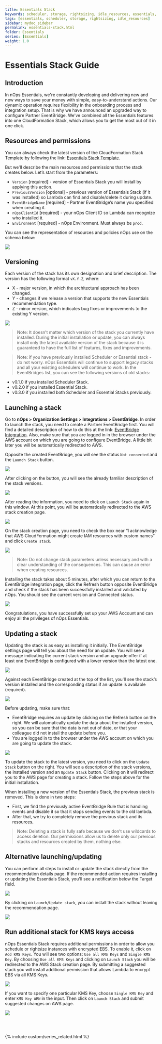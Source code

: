 ```yaml
---
title: Essentials Stack
keywords: scheduler, storage, rightsizing, idle_resources, essentials, eventbridge, stack
tags: [essentials, scheduler, storage, rightsizing, idle_resources]
sidebar: mydoc_sidebar
permalink: essentials-stack.html
folder: Essentials
series: [Essentials]
weight: 1.0
---
```


# Essentials Stack Guide #

## Introduction ##

In nOps Essentials, we're constantly developing and delivering new and new ways to save your money with simple, easy-to-understand actions. Our dynamic operation requires flexibility in the onboarding process and integration setup. That is why we have announced an upgraded way to configure Partner EventBridge.
We've combined all the Essentials features into one CloudFormation Stack, which allows you to get the most out of it in one click.

## Resources and permissions ##

You can always check the latest version of the CloudFormation Stack Template by following the link: [Essentials Stack Template](https://nops-rules-lambda-sources.s3.us-west-2.amazonaws.com/essentials/essentials-latest.yaml).

But we'll describe the main resources and permissions that the stack creates below. Let’s start from the parameters:
 - `Version` [required] - version of Essentials Stack you will install by applying this action.
 - `PreviousVersion` [optional] - previous version of Essentials Stack (if it was installed) so Lambda can find and disable/delete it during update.
 - `EventBridgeName` [required] - Partner EventBridge’s name you specified when creating it.
 - `nOpsClientId` [required] - your nOps Client ID so Lambda can recognize who installed it.
 - `Environment` [required] - nOps Environment. Must always be `prod`.

You can see the representation of resources and policies nOps use on the schema below:

![](https://lh3.googleusercontent.com/pw/AP1GczPrcCtGeSub0_VTpSpNb5YRjg2MM1qexeNJV0oaOpzOOcgr0PIqs0K-uMDqY_MzsEDqZ4zp8VeBNftodS09-U0qfCokPfuao9lGsXfdqU-x0gYkrMo_uBErN4Ap9NZGabbEIsSZCfvnlY7dmfyu-cr7DMfQQ6NxsjQOM1sskwyG187B-8K4uRzW_TgGr9EbKuJMShy9zf-QToS7stW4wYfvXpTx2T2lYNB5JhMci79I4Xb4tyGNoJ3pgjFxQieORtk49vXgauk2aZv27pRsqX50xYHKcuuUC0ZgbZGmVGk7Qdzp7nQqiJXhGqWl7PPe41VhRdq7n2zYkLLRHh5k3CLuSMVpOqYy0iLFZUFdJZgDWnXvrS0MI2ty_OGXtESc8N7dEIb5JN1sQptr5Lw4iQNMdhIFZTf9CUfrwwPktwCOhEjPpoU0FPeA72xTIY76OamxAbuds0IKdtmjMDW6gjj7yjqXs-jO-wJTM5jygByMsyxCdpO0h5CpO-e6C0kj_V_tioU6jLeiBz7cS44funjMuVpIPs-oL2c3FBrowbaWSnvAT_RtQNw4ZG8fsxmilTtD6XvdaIV70A4EMXhIU3kDCMvA1PZJFPLHFxojTOF6uSp5C3ywrkAUO_ChE1viKkNQFQUPXMd5VwP69981bTFWfSELsEwdTkUy81VtH6FP6nAPNg9aG6uuV7m7iv3_wYrqpztIsE6xR9apQ5Vsh9gLsh1HmTpnwEc6hixpHRJwlib-p-qX-rCOXAOWxc16yglwhQsi6eKxOHYkw9q3-pstjig31W4QWzQbt7YQGbk0TUPkkTY6Fa9w99dq-6efJUe6JA_-jn8d9gi7MLqteDUku2Wpw7jz_BUj1yVZpT5d-iXCaRznwu3tshCDbPELMzki_M6cqtEZwMwTIGnrNAAPveU=w2588-h1534-s-no-gm?authuser=0)

## Versioning ##

Each version of the stack has its own designation and brief description. The version has the following format `vX.Y.Z`, where:
 - X - major version, in which the architectural approach has been changed.
 - Y - changes if we release a version that supports the new Essentials recommendation type.
 - Z - minor version, which indicates bug fixes or improvements to the existing Y version.

![](https://lh3.googleusercontent.com/fife/ALs6j_G-IMOTLI-dVPEv6XUZfQAYyUDDxTSlf-q8iSj1pYdwuaolcbrRoYnuGR6iuCcxFxWndF7QBGqfCClboH6Yk6ibCQRi_eabzwKdnChyUgY6uavlZf3L8Z0f8Pk5gLlcnVPqN6eR4_SsO_ZX9h4Vghw2za_0JW1nOl4nVbFX4-GRJyI7jshHBYz3hWhUcBqmJ1451lwQZinNECq1bGPXQ1Ysu-IcNfSq-NCJ57E9p8JspeCn5d75eSHPQDAimTyQ9UE-Kn0SDWgCchfFlROoTM40VYxCVsQD2e2r9wfwDgb2VsGDPzpjfq3TxbqXWQDgyXznsEn0l-QYNp5qOGknuNggqxQXfX2beegilEHBkXOdXPDIOxEYJOQJLB2pdWEXDWPjBzrD8u40ufKmzolDYTB_yvtgbTJwbFZdWZvIrYwf02qELz_XAXF-N6R2CuWPed6ltCZ59bVkCZ1DdNsr-NXWcTMetFbYaDJ4X-9UQtRCz4g_4pF7Esy0vJnxyA8Gtp9f9l1FS13_9EH1fXINLAGDuxoZz2XZS971vu-nOOzZhVvzX-wr7rsthwFANAgjE2AjjNM_aT5XtgxdJvKLAjxULljK9McDVy-qwKVHfFFIC7-8jiaswO8M23OHa2p0wC0vPKiWtXlWcUDlpDvkmhu3kEd8PrpGJ7Y6T199CEXnTmCGlwyTRkwKRykG5B2srhi-ATKyjj04UhH7UxAIokAhKaaXJI700qNguyrXkmiwyOq82seesl0Tvx2bDEaT-_7XgjfjgKG_mU_GopwA-J0AtD0zPDZI2PqTmBXVfhxWvPo35Eb1lr2EOGLd2BKqfPxmGYzFLwsLR69SzexoOt1uZ2sy9ysVHHRahh_OkfVUgH_lIt7LIMKGVZ59nBhDN_3GlWXOrip4iIwhEgHXIfjMZqiULnTIZ_mmZbNx9dVPbwWYu35wMDANK_1w705owASVMWma_ZaAznKWjKoreRG9MZLUqWrDJMhVA5-SEKDb2rKW4DNCWVSXFpU8OfP9iMDzG99L4CrmeCpkXNPYQoqGG1rtgEuqZs2YVyHDXiHUR7zbNhkkOuDrR9iVu8ozl0bjz6CbAIR32fop3gXXfX7YFZX1mHyxrrOd0etDMkMY2SBfV3qgN9kz8ug-2Kh5BkeOWmQo1EnSCb3icuOc9ckV2fmaJZyZ3bdfsNPVDz8VfiH-E8eBZ-l34pfuWid1NZz-TjmFqQvSSsLlGaz_6v6gRLfJFZGhLH5YMSlFY6GvMs5VkRRpvEiuq7cmqEfF-_ustwhiFchc4zVF1pERGoFzExJn6Ld_cAKSl2QrpY8jrRPStpYJGoq9GO6BPoeFD33CVoBGM6BZw-aJUTrS4lbws9ZhfhtFL1aKBWbhulOuOXexK06R6D687ofn9aZGp69KYOLofQKOh2bp4BhLwrUui9wQy8s-KpF46Q7-NJ5TLho-6z3eonfENA60GYneNNrKXXM1Ukku3nkDWXktG7vBn7BpGAxjXmPkaoKzSqSKffhgDw7LjvLUOwR3v9E5ZCUOwz11tt0BSYJz3lCABi2fL86A_jhjNXxstwQe4D0_X6-sMUZmFS5QcZoKZnmllmoF_k97Gb8YKu4MKUfbso4ap20KY5Xe_VN_Cr0JRJHO88ggnRQDzYs0SNeNo-kuzJrCnuRNqcs5kmJZRvCRhHTTQqRFErDbHKA5MQcMKZ4DtQVFqJ1WwNEYoaQWvGO4o8Vzn1umbR-cXEK0b-hkgbM6GUKgeYbFr_xE2Qht4EmhOcfuem5azu75rjPoVyLvkL_poqtxtry8m4bTUyGk36NmUBjiz1meNFozHsnIZeCQ_-YOI4w-2hOxAnixw-bsHYFRMQO4xgHEa09rt4w78G5AQu_X9peshxptvkJsX9cbeaokS2nSAkCb8DJbN3CymkJhGWTbV6JXnsR22ySRFO-wZongo_fLJdhb17k47zqjRylhsBnuZmxHgqsdd8Hp3WPmQ-Ew7a5LJcAD0C6Ur7fYpCHVJDuMtuuEPh0G2_Vy38kZ8-C_6FWhM_cxOo1q6ZCODL7VZ_F-c9IIvuvi7HXoE5ul_pSmXv0UisFIwE7sMwk5pFty80xcf3VujcUloS8_rOkZE8FmEfNiK7NBgp8UtMgyXlXDxJY0aI5d66L9m4_dHhCMOyV766ETZ4nfDIjXrO_sAlcSkMCMBDbYHCkmtRbGkJOOhmJrFYXy-RK0R669dY4IFRoJEIRION4nDUDN_cU-tkefqLycXyEkDGilnLeByBLKnf8PEEM7jY14LnqOHoK3pDq0Nr62IERc442IuesKD_1yJZt8v7Vxov1plTHyZmexS6yARrZjtoZMvcvAgmrJgWoxbCAhLS4HDhD2u2W0ZeNK6yYvNlYXf-nWHpWZpnPAl2tjRyX-gg1mKlU21_cBzZ17j4qymvumSR4PjG2B4Yy7z0GpJhXnKkaJ8imvmGsVPouxskx_yZMJ2qYz0mzvJUXHty4BoZBe5D8PEFsAQP8WMzX4k_VoPKNkqGRjkqPLe33uh4ofigfZcv1aL-_CVAFrNjCaXqhmDnssx51c1cLPb-nuZLmSX0MN1GxbkIQrvM9XYDuJvXEp9MdnCccFLVFw1KJyeQnr9LqdHhOt0JRnIgJdD2T5QNzuG-ONC34S_ao-TW3oOAdrSdHdfbBdEuAWzXv6IFV23mpUVsmo8X_P93cWLiTe6lZ6pVgu0U6pUrroeO9i5zo85ZZ4pPoKJmrGBUC4Apsd_52Y9Qu5QMDYN6iUPPQvItWtby4bMqJygj6Aq5MxgmYxkQMNuY_R51XyWwQY17cCg8R9Zsq0JC1H5uwE5V4Y4A27E1D2zBHYCmGE6JflFIAW33ypG3WGulO0KB1qGydFdQgISxvrl_yhDLKbQjeTpTVW6fI616YII6AV9bP9B7v-dQE_82DK-TnTO_24pXufwsR_UQgijBPndvVHfnnmvz59cIunKvylnyg1-rr4EUfqph1UEUdje5n7pRTF4KtjaG79Ttm00reJ2BIcmSqhFybAs3PUFeCJjDCDhyF_FNezpKY_ugqQe1CEU9Siihw7Gc2XgqfMoDuga7j-WWAnI2bCg6U7rZz4DLV9l5eiR8k9HbGxQ-E7_zODrrdwcSPotIarj0SrzSCAX7jegF2_8LCeZgGeMTUnHKq4VPDS_bhSJpjG1vEB1wDsSSs9ovS3Tn_rTf4fSevOr4Y=s1334-w1334-h934-s-no-gm?authuser=0)

> Note: It doesn't matter which version of the stack you currently have installed. During the initial installation or update, you can always install only the latest available version of the stack because it is guaranteed to have the full list of features, fixes and improvements.

> Note: if you have previously installed Scheduler or Essential stack - do not worry. nOps Essentials will continue to support legacy stacks and all your existing schedulers will continue to work. In the EventBridges list, you can see the following versions of old stacks:
 - v0.1.0 if you installed Scheduler Stack.
 - v0.2.0 if you installed Essential Stack.
 - v0.3.0 if you installed both Scheduler and Essential Stacks previously.

## Launching a stack ##

Go to **nOps > Organization Settings > Integrations > EventBridge**. In order to launch the stack, you need to create a Partner EventBridge first. You will find a detailed description of how to do this at the link: [EventBridge Integration](https://help.nops.io/eventbridge-integration.html). Also, make sure that you are logged in in the browser under the AWS account on which you are going to configure EventBridge. A little bit later you will be automatically redirected to AWS.

Opposite the created EventBridge, you will see the status `Not connected` and the `Launch Stack` button.

![](https://lh3.googleusercontent.com/fife/ALs6j_Hk9j6nvlHOHIjGxC9HxT-u4s569buEowV6ciHTC0dTr62d3daH6q45OFw71sJht3eh19o1q216jEHgv6654fRLB1xwT0isO-iXnaS42_ksvT5DAVO0Q3PTWyxEK2MKoTUbNvh-NAeEmWB2kNrx9S2DBMkwCCZiEn1pyGDu524RXXYroI72PzPruJREO3uFB9Q7erVHXWd2Y0yXF2MgMJw23StNOte3S9Ny9nnWDkCA65KyuMdDar7VwfwPCKEkKhKkiJN6srdSB2e3_Kkf6LMy5K3qPUH580iQlBkw5QghJzTUMq-X-n5RhPyNcwSPnIpkGELv066g6FIF9m5y86jmx1UkaDCPv5r3zNzfRyYT7gC5f3sAEOBLQYfXRF1051eMBjv72UWbbK76GX2VgntY_-BTao7ymgmPJ6_DhrSE-o-Zf7-ZDX6LX_KB_wcK2eer2t3qL_1cGB75cFRdPrEX3Hr2-7W1U81IiwIj-kHykCGktZ8Mf7TQKLS_Kc5LZH0zrFvYBYHi2HJ4aH78hLSkVajTImkHaKyJbOvLC6gYtYiy8S6Qt6y3s8EwAl4zu8G3sGHci0R28z5-if7qHwHYRXOlawxo75Ni1q_2cdoUSJuxJhKe5l9EaH4dikEdlbmGcAyXRML9O-xTk9C6xAmW9dYctPJu5pQGb1ubrB_n75RBYpQrAWg03C9LlrKGne4OpH5zO43miivsz1zcE4MuNiviB1c7DbOb5tDqqYdYAM7dOb8sO-5uAMQnBi2UHYg3BwGcESEE7_fXqCElbuSkuGe8XfrW2OX-dco6o55Jxu8pEiSoIxdD8YCPwsc4zNx24H_BTS5EXdBhqV9wwPGE-vYsBgwiqVXsGJlXFGowRd2q15v-5drhSaU0iEpSJu4_51fwLCsD1fYKuc5alFBFZPpA2pkradCsFA1WawPy1hTLJiYHEqUUmMm06lXIiLy9cmkX6rfTdjhZrMv5oqOXIwS6uertVeoKb4R8RUhWiDyL5gs1qCNjxA9-WwExjl5pjuw4bE7V90bQr0mVHZQDQnwV0m1Mda80F7lQGwYQq0YelxquAbgZx82TIv3MsOVIX9xOgm6tKjhqUOj4bK0t5L-AYsJbwCrhRECvifaO2BUPNPBTpu7IJwCKa6a_nSM8sC41daDXdLg4aHzlHg2JZwetjy7rQ65y12tiF4ZLiNEu6fK3lsBo3S4sCJhESUddGoUxaDcyJA_jWKfFEgKj50rTb2po3g10zqloTkbfj9ZJBB4B3aX63idkDTC8CBzB2Tl2K1e8jMu8as3BFkvjveDKeCgq7DYfbVIWUGsoXO12x_xxH_SSjXXGPg5N4GemhCR1T1ulT8aDKDAf2EZbqtWZDKSYasYGo76zvqKviu8GeKW82uR-aYcnwp-7oplsaMSHSoP1sIqDGrIDrHFgjduZ_P6Hytl_tGbtjg3m5cKNSmn5YfeCud0BJAePfROQ4nr4MLp-Svb6zz6QFAHq1tnl6SlfRCgIXgLlZSzwWlmfwdL71HE72LocYI_sj44bxX-AzXC2WIPVD73z4Z4zFzokVIeVzx6Wp1KtoFxiMuuBW1wQaV3_Zo837Ys1C0MTGOfU8OrGaQWAbCDDoeTkuYhBIQnftgB7iEJeF43BhUw0zdHQTZAHw_p7g0jIYcp4ooyMokiJBOvvaCQ-i56oIjzDiIZKj0bvCDNcRTDE8B1kE2jORttMqxnstWD2ZQcfMoVBzFqviDGodmq-tp_BPf7etnHr50sBEOUKI11Rgo838nKry4Uiq6W4kfj6SgkW9ZjPDbgEfMK9xV84KTiezaTq-SxRwD4YWxzzJ_99DIqewvTw-hKT89IYffHJRXeYhbW8a0BoDbWPhAbf-K-Ioo9_Rwtm_LSHffKGol_2gX0Ib_rFwqu2DgaEKAcA_Pd7IGsXn5ZTIsqOly38tO32XPRC5EEXuMU20aK7u8dSJvXfr7LUUD6oAfHEJeiHUguTIRTdXY6MP5YATj1e0_kaQUgRMAhGrGLBATT5zvZGJrwB4HhS1o32uYGnOIuQTXwLOcoPS5lJQQCgWyNH1xdA3jVJNQpuFMvx8I2O7YnqTzCCSuViWvzzx2BoZuN9kIJKKJdYr2fzlgR0zRzPoYTFKSPuSubo3foUpP3K-c-Q2Cqba-XqHuiuLkHltnlQIYZrA-4LjaDLYC70Ri2Ij4F_ihBVD1R_--D5KgvgOsttVw2DM8NMNV8_aUuM50BZ34BZ548_qcNAIHVGjUA9_-2GH0F8vEoZ-c8qIBYaJKcMjfBGjGQutSlIplV1xvJzgGzlkhWwUjCoyidesso46y6Q5zaxZLzL40he3LoFBp_oYZF4c2Rg1AZuRQnQbKK5r3z0hDhrfh1dth4F_lkke38VJoG_Swv21di2qcS2jjwZURXskbNhhskYi2WYRInz2dpwE74WV34QQPVoAIWbFCdtGbar9Tl_gSuxELTDX7c_vZjsOT82lak740Duvlu-MWSs1q4eTKPwh_w7Wv3M_CnW_MzN-PrhzHgdKYbJql1OSIzVXORSX00h21rUHcR06dzmSat4J-wZFELYie9hBbbZtmVdQQC3enloVjl6dGkiMWxsblyQqnzbgBCqw8tes2R09v3X7AlkoEm9OyPC8hXuhwjY8p4p5rUJhx2DIqervW5w3146GmOIwEyD3MeLihj3NMAAjj-Ux720kBIZfZqxbOTAPQvoE-kFUBV8XUYBIXupHBYCUPWQkKyZRNVuh6MrLN7_p1ns6r0trLKo3dJbfpy3rFmnRC8zEmpyzgpmuXcKmDudQZTncmznxV1Jqejy93IKsA60tL34HzGJYmRAzvBZ43YzmG_HJxoRO1NGlfs_9wH_rzg7zF7WFGFS2EJhGrJDH20bEI0CEmtHSgPMzGKUu6jkFU4rolnUyIDK40JJ2wuODEn2aIVhA9RDOMQlnXqt1IWiDUd3AOsVAhnJ69YtrHW5q_BFC3TL1TRfuZMa6EJYf3dA4rACd7R19hzDyOGdJy_mF7HIkznoPg9ng5MHoTXYsp2n8q0HF9MbIjWkyzuZ79JFbU0hhot-_n_f3gyfqtgWhLWvKs_RyBEyOAbYuXjnfPLn3n1G1EW40ESr9BOQ0srcWdPWctcKDd4lHB4JxP19o68WiZVZBnT-ypVPt0-fy65pcsdekM5HTNWcagxrp4-0_-l31teQ3CTgcirCuk8vv6aV5YOR3co=s1906-w1906-h325-s-no-gm?authuser=0)

After clicking on the button, you will see the already familiar description of the stack versions.

![](https://lh3.googleusercontent.com/fife/ALs6j_Eg_sFun_j4j06imU-N9ltLVXXvjn_Xv1Up1J98iAsljiQc5pN9XSBdN6wv7eFUD6191Nl1QJAsd1XMERdzvVPzeT_sT7Yr6zTj0DVEQFj76fZHTIJo4Qdxakt9X_Y-7dJbMVZWpqoi1IUNPnI3nm1TFAms2K_NrfXqG732hQpICaetdFz5-WhvLykul2ZN4Oz4KU-qdWNL14y6AGxKoXSyk8Gz16Jj5gYrBjstFEsQAYwUWP-pFUOw0D8eWZr2XrSeRTsYIaaOmHPtlhbkhVk-ga24HtxhcZeimluHnWJopmsBoSqdWsi33W15x_HdInVCPH0G2nE2uemSb4NOEXBCAngW9Q3awN4YcNH5tlv6xVJEeSWAbG2sLheMuHCvh7iiRk0_TQAc1VCH8yV4CPiTkn-kZSRiVYLj_CXnfmD-7r6b5PivEEwSIW2HbZ1q9O3cJrXLm4VLlDCM0OlEhIVxBVcCH0EHumqKKqTrfLf0xeM4uJGBnINXz4Edx588pSj5fAOvZddevr-pfY14vukib_lPawJ5bUgv_zHmnAj-vjlcpblq3BFs0XMWTSEDUP_oQqWX4nGbhOsIywb0Z76-ETbZQjIiXo-Zk18kLp9D1Y7CpfQtM4NRZ3_E_cGA67julNWjHtl6e7c1tJWqmlOZ5rtIPyFvtDlcAduH7VvyckCtnr06LxOrnceqwP983emp_7mPrHOMwuIK9c98Suh1bJqytuBrsTPZ8Q20hejzZVo9-1qMuThH87_yCP7JDTQNSpKAJ9Y1cuHrUyHqK3fGs6cSvgF0CDD9k68Zaq0t-KMDc8lSdUQZod3vWjsW_oCdoEe-3xLFIX_UEZnWh02YkDhQBi1cibFReWtJbdPO34TdsV1zTyVxl4w_WgcrHSHur5mAKA4dHZYhACYRt8TcEWpu5z2C2CDf3tcG0YBJqYl6_qgc-vJHteoBY7TuDgrL-9oV5RvH-vySrRRQxN-_t2JNnAYdkfP9zpNstZPJ0KKOhBvpLKY2zHGPLss0ZvfSs6BmSS11cwU7pvG5HP5SjH8c0NWLZ6xFbeNo43vR3dKtyezurmzqQX9nekSF7FvS_ZBguRlJu3o0WNz9F1XhbBz3Y2mqyrow_Ln8N4DheJCGaCAe_R9f58KqUVGiEZDENhVokOQC16eVy9SxgG09jH_O-OGeYw8wKL0yh2SGEGAdTcAkMv5HxgkvGykS7TEh5aDErmbe5yOKgNQBf-AMCURCtjET5m86RFDQu551UCY8xS8wKbAItZZEWLOOHMQ-pMB53-AF6pPAvDHGrQu_FozWTqmCWZWn9OI8laIMhGUI02MkEDeewHUbPS3muPtHcRk9Io7K65CDnu3zSnXC9aDch6IoHIgHVcAJI1KKr34KmfrKXAmuj2gMib5SP8sXx6szb0yX3FcNxntEsuuUfJGVxhJHDzePg7sYX1hSa5I8UILY5uu-4AopJ9fcMKsr1F7ik_9okNvzd3yEZ3Nbm8l_AV1-ICwM6vvWz8Kc85dhxoG3gYGHjQ4wblcQJMwLa6GolDAZADoXp1hhAiztWpU8f_FJyFv1o73hDepYbPAZQPXEMi00gK3ZsrnkmKZvG34V5Xy4WtHM8P9nC4WLujcEo5zHr4nzO1P9IwkVRRFFGwKiD4atPELsHMVG3iTFnsL0bLk7aq0tXKcau1UGp7pBBIDNNuD0LvzfQrb4oz4dxZN6_bkhHjVVUG4KPLkTC8TqZOdbboxfbIxKGYo34FI-YvveGf1zGYdL1dN646Yo0PufH_y4eGjeUan0IhLGEjkfkijiaHQXBFCRbQe2p1ftw8jBtQiKEXIKjDcfd3Km2p5e-YI3IwfUEH-r0L6LhvGSNRNAbPhT79M23fvbEH1WF1rAE1m8CgfNtha24iR05jUY42GkqrJClPBjzC8PR7Kva0DPDOZw41MR5Ds8YS9D9ccovedgcW8Muw96re-muhwaTivUsVMVd_NLfFd7fFjBQlAFDSVtpb-ihXhtGbOL1JYlukIkIVNbkXnLJTZPSg-buRMdBMG7qecBHISzXKFxkTmqCVVE2xdL9TZncwPuLyQC94XN-XbeHuDeqvPqW7Zc7OribM3PKl09IyKN65ozF8C45RlNwqjq_GN88VKYqrrMYgfFTIsMm3kEOEaiveQ4Jl81nwKhOZpKnr3vgCRP4pLh7JRUY3AQHvg4hn071sz53Gu9pqXmvWTlt8RYvUtcwMBsctGxq361u1gQUzzVQ1MVAFbzd_qEAfFO1HRrsXAOwMimsSEvGHhtvTwM90wAzAx7pjHtLN9LUqttHPoJZmrVSMqjTKWLdjrTpvRz6RApyhMA4ObkR9MIjX9ZhvCavufoYaobxxpc4rQgJwOHkf4Evn8CRaDzuBwPYEx1lSIt6rhkeOgPeLQfGUixB3QRr3PiVctdKMIgYPkwaG7z0b-8Qf1EDU88k1cxIxtLOlw8iuLfKyjxT0MN33g8VyAe4QiSt2ih1__CeTt0sBKb1ZwbpIxam8j8tuAiwcPoZb9wk-FzfxzpuBZCurpbl1FTh3TUoQlG6Xfrj03r7OtZ0LpNSZAdfQ3f9aPc_uNvmI6shPR8uiVQBBY1dIoNBl_fvyvVO0p6buBMG2_z4cjOODnGqXBWQ6Dhkx4uty7Ff6xZ8COj5CDFkzGr9T-ComVLNlEN3JlxXB-cFqGZS2PMd8i6Thk7TrNTNZsjQjy-_NizKv77Z3vsHw-OoFgKndbqDGQQO0cFKeRsqaruFQ5DhrTaBv27WOqXn8gzijyx95lnePzPl-AalnRXgis8C9e0d4VTqanhn1Oc_gMV4bHTsBb0f10Sa7u9vkJCTejwlbMnw1-ZybDpbYyz4tv-TBU2WsfkmiP4ZNDlCa9MimXMPwOvj7rqUD4qR_XzROqDwYDb7Dm1HqqjZgRfqCtfI8cx8GwRaXiIcwtSntj5qBCY8oAXgeZ6gt4FGCpfxXJ03247kVjaq3S85q9XLYoPefZK5mS3SbF4Bq8tmrEkOqRiUjahicr1Gn8O_B2LTYEmB-wC34BAZoYts7fuyU92JufRBhiz2pEbs8a_noiGkJ5HJZuYhurj6MVkIj6UM1wxAKP7OxaQXnbCPTvO-VwxTB5bEiuBrN-rAWT0SaUbfBrpiXMFW3DYIpP6i63QRSWpgrC71XzVk7EwQtavpEdaSydTQE0bjnu6tPsTeCfvIqatQkxWyuQ=s2030-w2030-h1290-s-no-gm?authuser=0)

After reading the information, you need to click on `Launch Stack` again in this window. At this point, you will be automatically redirected to the AWS stack creation page.

![](https://lh3.googleusercontent.com/fife/ALs6j_FurWDHdfUlv1svBhVkauFFRx8rlcaVAabrKqH4uMGka3mqbbHqtODixQhZzv_49iQGGeQ9csiqpqwG-wN0KXkN0bfGr3XqSt8g0YokixrIVRll7AZrL2oZIpxV1KPO6b3U6kPDwLbd0d5G3vZIfnoD9AhctebPdcjDo3E_4YgcEvnoblRIQGgH_V6khjPjhFs1YmA66vRa46xOA6wzb6yOiUKLVbgm85eyT4KW9nI-sIaP3Sc9iaCOZDAPVJ-jNuTl_5mobcG45iHTe5FLzKKNbGbc3W2_KjLjAFy5Jyw-DzCznH6jKJB8TrFSZv5rH_DqAZlunOjtv6xya8Q2iBbwU9qAIja3Af30b4TmEQtj7gzqO-Y5IkM4MK5ivYI_lo_7Z-BETm-WKkBAOSRDSOCSO4wwk4KoYIIrR7Y2SidayuF_S_1TZRdn3htDNJ6bzYWUby2C785r3W9VdRlSj6XowHgwFoSIwy46W1duOxqJIW55hPTauFq469FXAXPJhTyiTy7iuHCS2s02M_zcHvOWz6wTMv_13d8G-CEgsTVOM5rV8_SBo-ReWwM5yd6y90mZB2hJljcsIMLkfLkaJhKXLtwR_tdX5-VaGiqW7Dco_v9AJb2QsAK4u_BdRkIQAa8YzmB4pYVWTexMXJqm9--DKhmslm4uQwNWExnOkDfYAKJa61ZUnuNolc75mNarJpqxj4xUgC92YdITP47cnH-G-Urylsm5wUTJ5jXOkStE0tXuHuev9936mW9rDDDUetAbj_rBVTq5Zb6ub97yxCCr04IGfJqVdlwZHD5TCgluk6rysUWqBt1M6QRSlha38LjtyqAye7fBRXE8PxFbM31Pj8Wq_LIDH_5IYYiNRVJAjGA8jl_YAFHs1Mzo8xCVyggw87Kvqm8KL8_tkJtKd75pfOaPf-7bFplt96RlvEk9yQ_T77vbqc_NuL50kC7kTUqR64ohCkZMMWhbsUKXOrUTei60Gje-ly7eLPx8EISy3XXcN3KR_QQDsV82oREtNlrSRr4ed-iql9tTgqfpVUL9PyxJOzqZ5bk_V2s_yUAfK_O9SN3GcZD4K3b3pFrvD-7E-O62YT4TRxY76MZasgd79dcvPRmemgOLpmZmvasf17_YQOFM6SsJujV86OZTeqUG2kvunp3ykKZkKTRXb1yrXOxmEIQeIWJyBNFRb-zz0vLSJdHSkIbHEJQ8eUL2i6MEazvhHuQAEHNEmfrkFL1AGg66PpOmwRy-YD-c8hgGY_Skr9Toig7TSeLEqk-_Cj8qHBSSk6TNmKi-uU46uJUUQCIxIv0Lj95SEc9ObiyOFKMn-bxYyWI82WeE3EgC9mDEFlxlQltWSXuONvEOQwvqXEzwkPO3pKpyfXfch3Z9_vPNb_8D032B2RuL7C2wfu6xAfl5skQRzbFrA_Bj4InNSMnvoYwzih7B_SKWlzxrUwXqJy2iTQU4UKULIRqHl-ueq9ZjJEKC33efM1wh3pV3kBdf56ZkaDNpf2VWhFtqEfrJ92vneDMdV6fQhONZebXyI6ZdZoL9DI4e7iffI2IGoURJmAZP2yzyblSqxe78cXS1xW1NRRd9-yRy31sSwN1G_M7Nh5rl6ZPDnfFAPArmNeWK_KiVy4bXFxYaNbshCznDT2yAiF5WiFZ1tqnKI0WqdqGsUJ_IkI9bETnqfun6D3urHFNWlgL2xxEezlBMkvPhe8yC5wgKaKL9vjG6tqCIMX_1zeBNV5HgpXrjyFooUCfEzHtQazFiXF5V85Muj9sUFC4VeXwiGf7w0JeiNyKWtNTuwdgJeiXoKPcrxb2HzNlmDQHbFq-FV7TAxLgH2l8iTVSUtXK_nplFf39tYpDr-lzbaACT8l7dcL64ub9V08bGjVEOrHeCQdCkIpEw171UGkX1vwEHxNmA3LU921x_kVaO3JmOa7ThBe3HHiGcGh9RGm_Jw57qT_s1wv3X0a2-T3218i82DOD63QqxS6eD6ufXRTdyzBWP3SBzIZXOvW-Dgl7FBPxAPdM6_AD1ieMjHr3gb4HfzyU8bTLPxjcSOmecWY9oVbmFNyQPbS-eNww1dL4XK_wV1ZGAcQQTvcy-cyKoyANvNTn50NqnSYR4qzqJfCTtREAJ0halU3BJMiK4AsnjX2zU37CNjIp_KIQvkvhNc0VOKx9fB6NOY7jioRe8WupoXBRmL6WlDZqNdm5c9ZTz0rAtEoMJnMo-F6hqcfAosVn-OjhtHdqSCPztRJHTa6vJW3mlQdtWGfDbHMhaf2qiykUtFpi-D13cQqC8WAXpNYMNUZD2-SnwCqsKOKxX11u5_nFmqfSwcUfGzBdJnG4Nj52KntZbSV_1h4csRacwuuq-S5fRymcYr5imRQyMxx_oqNbCosJJO255as0gClNMUUiaVwUkEghr2_jTyM9i31KXWk0WAvENDZ6dJAFfYtnDKvKMl3-5PyuOa_nyrNnnpHH1yKiVY8RGQ_EclX8KfgTu82vhmgPIA10DDWke7pZLyNEPRAzTx1J87YNgsVii066_I-ZwsPAMKlgzaiqMzbkOFJf7x3uxU9h885aip6mi0YUB3tUsmQoKX610qeE7V2za5_wrVLCIa_80Z9-3I7fa0hvyrsWp9m_WbqHqxVBCuVyeZEva-WTXF9xfORAPcVGQc-HsqmrDRlR64pnYYuL6VZXIxCVQ8cnZpUBHIG5a4D6t53RAl_vO4s-R92kzzT9obcZafHH559_QiE-j45YmDSMtmC2ybcpNB2yPIPeZAKP7CDjFcte-j3iAs-HUwuFeaRBFhFGfTBPZMxeFgWJM8gwA14z8mMZuzc4ZtfDl5br_ZhhJCA8M9LW6VwDc1kl7DS4YzV2QiZyt7JIh-4D9Nk4k2ywdldSzxPA8M3tLJRXA2PAuc23OjUtqnHfp7CwowidlP7CwZ45QGVL7etyRhKPMpQwwSpiSe69rpvG6b6S_1_VlvUdgjm1BknuOcPomePoLOubNgpquRxEPKiEcPIucUkvisBc1fU8XupXG3Mg3sGw7HuWU7VGtKAJHhftO5D0Ey6p7KohXloEM3OY6FtpkRgajw0CAIEwMcX9j-gCkvMExMds4-lYbJ1gIN8tvQZfXODdmZpeU2fYTHstTai1t_P4jovoP-tKGQ3EYA4OknhMYMWeNw-X9Mqkrs-UyvySqHpRi-xiTGvPAI3gZc1boVE2hLbbe42-1pt7Gt14=s2000-w2000-h1037-s-no-gm?authuser=0)

On the stack creation page, you need to check the box near “I acknowledge that AWS CloudFormation might create IAM resources with custom names” and click `Create stack`.

![](https://lh3.googleusercontent.com/pw/AP1GczPDoCQRqQ-d26dXzWzXiommZxMLsK8dTsKRVz263mH4fwOid1fH5OenkjNpjINOllYvRL7JmilQal3uDfMMVNP7iTG2zM-YgxTCnT0P4_9KAYxWNI3q-_OtTOIicAGjef5x2yfuuGGmkesl0Lo8OkmJnkCdRz5hbS98aV5I8GB8Qr8_CtelqOJ3fjvs-o_mxv7j2Q5d4TMJ67SwQaSAndLvOy1imfFDWk4YzSMhXrm8gl-lTVjCtpezR1vJgjV4hgXYhmf_mf21nYVdyDyeHtrZUJfnC0QrpU1-CwlhK1C-tvVqecmaNRUT9y51DxDF5TZRUGfBjgcuS3UxxzOL_aMsleYodRYdY_7v4sP4Q9RHlmpD6OAUftDQZRCPlz6RP0AxDSbKMcRblagUaMKx-euxTHjm40LSL--4sfg7FG4OFnIPZNNtaCfb5RIt-TKLPmaNIyp9Kr2Ds63-gP_x8rwc2yYlbse2CL-RXAtEQvNjVzZQbht9Bdzn0HjpRPmcysJH_g6Ijj63JZ5IGVKmG1K8BDya0AyJ3JVmvJwsXBv1nAQh4FocIGULM2nZY8HT27I3GiFtryWLCGm083Rxbao3mD6VWAzePXpNK1AbH_jq_ReJcmxgABbtW_AzjBH1EnOaYVtTxG_4hM25cIl54gSRqH07LirRuJ48yTiUVQu9lLiFtJV6JruOEacxOK2lGGiUb5-vZ69E1AaYdpzIlVHdlIbZ2HnRyzTHXMp_1JhrFZcUR5xI9oC1oW80vA_1gEA4oCfX7q7MW5UKwtlkBiXW8NZcfcCS3OYRQskda7PhsQjqhziOKP3bKSmx7lcN97QVBOLIsS-JGRx77oqVO8qhIUsz2fzjobawrtw4NxG2N3Ybg92MnXj-J8uPfBlHEebwqy8iBAC-FnxDwMuF2FXSBA=w1428-h304-s-no-gm?authuser=0)

> Note: Do not change stack parameters unless necessary and with a clear understanding of the consequences. This can cause an error when creating resources.

Installing the stack takes about 5 minutes, after which you can return to the EventBridge integration page, click the Refresh button opposite EventBridge and check if the stack has been successfully installed and validated by nOps. You should see the current version and Connected status.

![](https://lh3.googleusercontent.com/fife/ALs6j_FMDsaiIcRtmraU3rusCtZZf5kEQCb77yFM5lFUWRihXH8D3dtOAV8sr-vhg__fjxXSY-HSBFfCEQnI-IaffBwhukmlOdzXq_1nOb1JbCubxxFcqFE_PNa6I-E9R620m6vr0_EnRCRQeenHzmg3roI9mGNwun1n_SvqXASxeZTJQcZJZJDj3sDxTaIpiB0HpuOYQrlaZqHMEyTd0vJQacIVwpnmAUdOE-27Lvr4GslYaP3cgU3z8-THu6dPCIN-2aQ_l6VPLJlCBj5BZa87rIYVgBNbzz40T838b7aCiY_g4yuCjT4PBLDbIk9Q_qmZ61RYhPrWG1f2NIo9dyhE_gQMiSEjCng5kFYHOBjXgrjq51OueNpDg0KbnowTgTz1GSjEXPYN8ls0VFBKoJHH-u8o-AGtH44BNu3p2IuUu0HyyM7AbjTn9YbV5uoO5XdpJJb6Fu4LnQpnclI-q0rc5aKj2Ekpe3i4jpedHiGpcmYUfNyIMPRQBfpOUhVb8nO3AfzqINZAUZntgye95B7Tb-YAg9oyfz4rrMCOk22uf630DhYhFUl1kGk2nGDh-Ng1z5BzUxs8lMvGElXurmtojHYdh5vWKrW3U54LM_Tgud1xCBXF2eKL7GDdTP1hLiGnYQc2S9VSk5CBfFByPYRbEObZBqb9qd01vHcnCM5Nd6zsnzUZCJA5hgbDDXL9kPb8MCrcpHUns15CK9eia1nI92ZXV4zzBxszRkCNg3G6NtdUCnaiecKO_fjEdSZNuZnk1GkNgbDnt-8HGJRc0eu7qLlnUw38fuDZbreNSPKKm22sEaP2x36U13PW79H_Oe5jzS4a9izKoFB-rSPggyGyRMIk1litO10J8q9N5l98Nqey-08lPIp3v6E-UhxMZKDNwSNUckIb_xOca2yOIq4oqhWOoBf2KsBwua4moY5mkQ4QxTtS5BKPE8aPlb5ow222i5Tmzd72gSYL9HOHKwTpA8P0Hp9oq2-iMoCtlYUHn2ZV6bBPVkmRMhwtM9tOXpXd-nED14zJTzrpvQ2DsOcvKaBiP7QexK5licBjv4Dp79Zy_hHaeGyI1p0jiF3t5WkoNOGka0saa6-09eLX4P8geqdP6O_bVQVicfthI1oHciDVF6ICN6mj8PzSCe1Rs9AM0sonkIyMe4hIXDAq4CJwjxRXQF-_xqQ0CICnXopzTkZRxjKIBse1OKC6IEupJF9Eikd6tiVbKuSw1wDWJlseUCRv0GTrXVQL3LyeEtFzVQaKV13HXviLpQwtngDuKzMl427RNc4Ug4mhRnRL2uuLeX81G-pf2aoiqAPtn1eIrf1Nk_kisszCwLmHZMF8SfvTrLaccqLnEr5FLsNw1onq9Uhp84kFAI2E33T5RG0Ck-ivbwSdxQ1VacPU9UBKgE1oLUQiB1W88d1IJHmfKLgarmQzUGasIIWPN9i4JhjuHc18KU14V6AaCtqAqoMV0QJ0AzTNv-Obtlo80QixCHoxZlDoBqt_bJYiLdZBJZQCwzpUIOslNa1QSWoMokAmN_1jT3dT2AZ-3qo3OyDIbSGTfGgEPuHZ7LAYGOlCHBphj3koRNcZj-wwciN3TlTC06A-O14bky6M_fl3TN7OC3AD86Gi19ydBsI1KNsYEYMUa_ZdKtznSe-9jg1qujuNYlb5Xvgyrzpo_8GrGrimViStd7Awv27vCbkqArlszebUKVW92PPO8YjA3KQ_e6Mksi15jRJDtnjheXlr2x2Kdlma7hL8nNADjcMCmvpLXDXDZ6xKwdH5kPfEMMhWIoXITnY3juvnmP-yPCX88qEgJ2Fa8IOAZaWwIOJUy2tVcgFJT3647XIUktn2qlIDQexsceO4nR4JHo9i57WsgshT-lgqbml1wkwKcIvEi-1ws_aQSh-XNaGfqPkecVIEQeETvpkVZGlyhvUhuVNpLmgByqcQxUYa4aON9CswlKTyiMNOexrzLgzo_DAHTrgZHa5osdmfi3wlV_hnQs01Xj-Mjusx_39bcXhkQX_BwxGLgwjsPF6ykFhrInL9fnqIMErJHu1TJtEGPKXN85tqn6d0m9MJL00ce2qzRpniQeEVOGjpBCy0vtaBLgYimdKoD-6QA5i-32BG4H5Hdeaa4oLAljxACo31B3VWSKFZQ7ESXnYhQ9JfWqW_4ovs3xIdO7LjTooFqettOJwRCSLD-J3VOq9u2CJZLyF7EnERyQjCFjFeKcgvq_G1bnMK537m4ABzeqTfSFsrwoDZp5D6nr20sRSI28WIEEnZPMIuijbWVl5vkS-eOR24H-h4U9aiMsnSevJOlv3btbX8KqopjhfFA_MlTW94yC22ta6F8gmJmhxHBR8Ds9tsmMCwcPvdzTjJduX59NeUlSt26d980AOcIY3g1wQsPPuopbKRQ7y6Pnk1B2qb4XWTtqIx0HYW0B-Fyj-2npP3iQd4VitUU0crp0o0qhWGDXsdZmdtSKgIHhC2eJRul2AIFjw7Jpp8a5NTlX-B7eGfoMwp-7uMyYISBU3yDHd3ng98T49448Ep1PzLdhaWlXXA53i8gR_RNCVQT8er0J8ArFLCu1mo33-JhsiFCgO5Y_3tnkmqaHo265QYSCZnmskWL0S1wQpO-o9zNzOrQ187ekxgFoWlP6jJY2GHIqileRXY-GgRcTZ8R9LkpOY1vm2S8XOO91vW8Iv9AW2jj9LDJgiGLXVf1mFKVc1TyrnQDyUL6LpUeVh5LZgjGTKFXLre6w_04JtYCMgJWNM_6PjESIoAj_da_Lbouwj3uRQz8N1KRwOMFLGmD0ygTwoU48V2ODI_6ppqNFNkX3mTJ3TSf0InCWpXaa1jtsA7IZXeuA_2YkudHwYDklzwJvB0UxShgnn_m61K7MQPmagOQdFDF0MkMWgEGC3Ak1L6sp9AqgoGHX-iVZGgMioHF6DTW3sPPXuzTEM7TPlR4Pa227eOrzOlxmHXkR7LJVd7cdKzEhbA8n4PZdS_fY10vUhkazL970WG0YyQAj2riJDQZITlz86cj29ZkMSsinu_rXEAS-wOlFSXJBillcShpzQWho5JK9-6TxU0rRRdj2y7obUzZRFp_SSRJuZeS_nWN_yCZ-loNlPEfQAKtkk8NoM-Z0ADDNO6PaOJ2fN-qxnKBLMuAsuLx65Jd1OX6Q1KZb6DIcQHMhJ4A4V0VRH5sniJAjfx_0Y-4npw9ZP-717fTZ8ViRne6F9H=s878-w878-h282-s-no-gm?authuser=0)

Congratulations, you have successfully set up your AWS Account and can enjoy all the privileges of nOps Essentials.

## Updating a stack ##

Updating the stack is as easy as installing it initially. The EventBridge settings page will tell you about the need for an update. You will see a message indicating the current stack version and an upgrade offer if at least one EventBridge is configured with a lower version than the latest one.

![](https://lh3.googleusercontent.com/pw/AP1GczNrLBC7_Y2mUZxmP7PWwTDHHs69tXx2FdeMtEWhTYaP7XrSBo5DLyb_0lYwhyql5kweHur4t3WOhov_VBho5V2KZX_SsYl_SrZ6J5IqzZoRl2OjXF1y_ePlCi1NNkR65klIMQngUlzMu8M2V5D1kjsN9QUYRJKhDJaVOQ50RVkWDC7EvdAEYS72DnMASabrAZG2Peq9XCEy1Td7u9rJ2nQdE751zNRZdCYB8-TOEk6auVmJ9HLx49hFfTm9KuGY1YXV5O_xPviypXR4qd8jawBBRfkUewS7_Tahi9O0fAnqNOL1phZXf6B72tB9eDnm5JpYEJDtyyX3ocanuf8L66sWdfYg9J9gJWzF19JdtzZvBDNnCcRZ7AppdmApEjB-hgXZlJPpa2FLVC3MenCyvTxncHkHMSf04hB4LpZZVOm7_iao2sE2Up_Hg0URAX9g3zxN-baMu5P9dmyZe_ILvc-0VUroYenvK6QKRTBmwn-bOZQblWeWL22j1-En_M546zkvkzqbT0v1Q3b6ZI1TUMXgYHV9iaGohyNAFiTSqY2T1NeHWoo4J4U-7Mz_JtuLiStVagBohQjEF0cRm1x7fZz2nnP3yt_7nqpsBBBoGoh21B6nNWe3W5s_nWYuU5hw76VfF8ZFNHASh8rdGBzzm36HQJN6J1kkOlAJtIzoSR2SN51ZwYbTyHAKC30NsWRgocWJcVCQAA_EQbV3z30vRn96ZhTjmmRizRbzvVaLS7GWtaP_H7TbjOte6aLQxLnrJ-2EufTaPQ2EgkYsKDmBfwq5yrPWSuQlbhMLDW6vy1JQxxuz3UIQrnp6k8lZMhraxjRXMFmzyqqhPbKVhARQnM9b9Y6SfLM0ascdPMQ0Ex5IuY9Ph4gVRfnno-1H6g9L0gKSy2a39Tr2OZtTiLmT57C9aw=w1227-h285-s-no-gm?authuser=0)

Against each EventBridge created at the top of the list, you'll see the stack’s version installed and the corresponding status if an update is available (required).

![](https://lh3.googleusercontent.com/fife/ALs6j_Gi8FB4jx7kfcVbBjdVeH7acAo-6kzsPp0SD6IuLHh5YmxMPAk3H_Whhf9jwLjnEbLYy3uSa5VY6_G1RQN0DM2VAPO_RDmqbcVSvo2qpJzyrLIRWMOfWHMhJhaPczOY6bNsBeujcKFVYqHjTnGHRmQ-hvxsgmhig2SnPVLoyXjxb8t5AVG-2halRhevCPXaUfZcN5dMfCq7bqoHx6XD31amtMLEmXIL_9DDA1LckXuytQ4B_ybLutvN2DsSR7k6fdJ4TpxP2l--b7FpK1HcRJkRn7u_tsT9TyeBP01YC0HiomPW4Pc4WLK5tzddmIii62DGRaNflpWIZ3tTBbJARuwRZ1qzR55OUz8UMhKkyg6pxT6H5HKUEReKjJHajYsmykWzX3xfAfGIluGOibGtfuXaX9czPrV3nZ6r9mVIUEDExM0yfo4zRb4ZwH6fzCAOdD1FC-wPnlFM25wFXXCZ9RUoLa7YQuu93jlVV38q-ZOG9JNuvzJ2tL-P3ymGFHN8a9LWl7eKJCT83_Mr7tNBaBxGNmEn_qJHEFCkN15_lAer0HijV9guspt-IZfMkVEDqQbO3uRwCQx2iMVeqhyM3qcE8Z5Uk9vAJCzmv1eYO5FPGZzsrSoSYEOQ3qlA7MMnm6eBaVJI9wgCyjRlJhdI5eTsWZnu-n4UupWm980mM2C9FARtHl_plvQTkf8PYDioZL5MDr-32rtlE09FTdDEtncbuaJ8frkeABC4Fyfzii4CIRGzNq_e5-cra5UGQNbp80NHBL1Tzq__324q5ChYZGV412R22y3E8f4aHVwa9DEO5nrSF9yz3nrD4XEb8biDJHYPqMjI2ykOamzNxio5cdPIjuamqY6FPK4lwHmibtbUwZGf3e3JaMgybVoN_X5A2F_oylvzaB1HQ1OMarU5hYspBXamq2ZW11jiw_eXG3BGyxPEDnj8KL5owRew2pgNR3rMlAt0He6rOq1pwDEqtX06Ry8oAHIj5EzafTuKdMub4k7VVE7MOXp61m7JG3ykDgFl2kpBc3pseEdb9FRaLCgJtkMid2GKwHYPUD5M8EWAo-8jD9mt5qrGbXeJTuDJ8Yh48jEX8yLfIa5kB6EP7PHzeNrOm97S8KmUlrZrO3b9I3ELehb8v-Yp1iq2wbBdo9F9--4Mabz2uGPHsCiwGxlpnfIN039h3YPP9jnjVDRoHLuRvKT0f5I_mIwaF7fzbMV1ZM58x0fFLfwff6pf1OID24TCgSJCPg9y76n6RxbTlQFXYPyLFqAgggrmzbFU1Olsirb8TUwx2CWVQM-HAu01FfNIwdgZ6wIHt7oQW_JtsHy9ofgX2kmJEuphphpjV8VHMaI0OK93mk7eOIFi0JYoRxC-CgYghfmkfXBxLr2_x-x6uoaEEg-gg1oxQs0tTO7hLIlRPmnAHRvobSrN1nwGm8GyU5sg44NC_fA0i8Vv_OL7u27JzemcG97By7AKAnON-cN-ZupbmgPKpotpCjJ9vI_Vcon999zg6fLPOF1xdMrhga3tHzLhmmJS1yfmWA5kjbUVu09kZkDOF25ChGIggIawIuK3DaseDNKXqI4n1CBuTEdQ7oA3DbcYu9uqrNDnThC4cVdeH5rzZ11xx3Aa-GjBVKh90VnIf_bCL8Ne5bomdryrgfymurw7kNzVfhXqdqv_EMGci_MG0L7PWEHSRaKs1HenoXzkIkJf37hWK3YMpmqQ0j5uV2je3nwPP1te_oQb1VrhJOH7ImtyD38wrI_exDMCKKytqIgCDrefWfU0QIMoukLjsgrLAu0rmo9NcT6uFYcH-QgxXRI4_YgznroYFRoTN6937XxOpw6eI5NvTDESE_4SwxG0wJ9rcEnd5U3u0eXEBr7L461QdyCnTTwxFxu7ecWvWl3AsXGAnwQz5-qGC0Ri4ZhkO5yJqs3KWvJ4_b7v9ul8G06QYJqGQLLsGH4_cm78D8cXikgDUPu9Ejm3sYniTC1SqUkx92yVR6uo57JsRuqvd_D5GkAjhs9EPMDc1lCnsXe23C_fipMxuPaByaXnu8hOKLogDt9Z5uDf8gpz_61dop4ifG7-rozT38PX1OSGB1U-8W-Ia16N53Lm8X_UIhI4CyT43GhGMF0Mf0_eP9Wei2rEqXtPog2TzS9SDJuugR3txDxoNS2ROb7lBitJ909BfF4t7-NVjmYCHClASQlyj6STMdMprgOs00ncY-_eP4rTxubqy7H268JzI5GMYSYA4onUr_3L0_EQnoWcwAusDlKY-nLhUQh69Nq6GrnXaMfv6ghMVXJwPX0RdDQpgVLqJmh7P_xefvwSyJhObtoJksNLME3Srmz5m07ARGl5TKsIh5lvOuUJkPrd32e9bJO6MqVMKh0tW1cs4KHbTGxi91ckvbAhHE1CaIIyi-0vXT4Ow8TYx26fvFcCtu8t2JffodGFvZtj1DAhgIRop-Pe7gI6f7VhOPgkyTpzhn7BX6J4bKaM5gZl-NZNlz5fNxyA68wQceFUJWzdi_iRzWTMbOHSaNuKvXvd9S_7xtGVJOBta-ENLUb-HrQPCALQNHyXlWY-pHW6qG1eWH--NfNTw-ffsFpHpDNnqGNJGEfn-x9zdb7nWvjFhtdfcvCRNDV6KXDU7oICkQsly3DK3emYKtuGN6U9AvQAl5CLOPasfpxOpo0AKHGoajZ9bQJcBDjztrwg-kW2zmgfEoi34vYhIRAKXM_3TG6EXDltIOTAJGU-Y2gL_5bgp1KoZoSEq2bfYRIEUMG7lPsCO92wuI4coudB-0FjKosNgD04Rk3OQS_UV8NjI3o5fSKsA-9J8dEYfaR0oIfwUitSih8-RC1Pni-SEL4qs2t8fdDDrvi9gvXxlJ1qRprMUiorPHmCAu3XovpPg_B4Khday8FchPPXB_krcWPb8-CMnONYYtQ8yqCkr03i6y0tNRQmHVVLCiZZv-Js_YqGQpwak28u65RW6B4LZaBE3cWz-xJlu4ECUg1MpKL-swpBfJR-xQbx6FTn9I10mL1upzBHo6AKCGoAg9cvfyeycC8KILJkobC9wfN4W11pAzny1rPhtj8hUwpJVAx1pMSI5_vuWZMuFFLAh8ahsQsQ4e7h4ci9tQXchwCLBK1cL8O1TUg_EKUS5BoGJ3mEj4d4y1nYteU241_VwizpEoVNRD_yB0zNHgIjVF8O-PozBYUA0rp5GSB73beL9_eb8ScJYFuXHZLq4wM=s1854-w1854-h426-s-no-gm?authuser=0)

Before updating, make sure that:
 - EventBridge requires an update by clicking on the Refresh button on the right. We will automatically update the data about the installed version, so you can be sure that the data is not out of date, or that your colleague did not install the update before you.
 - You are logged in to the browser under the AWS account on which you are going to update the stack.

![](https://lh3.googleusercontent.com/pw/AP1GczPU97GU-WHbVG8AscUdVVq6iK_HJ_H_y-fNXAab3UkHGJy_R69NyWxQpZQAcSVCQu3z8oaHwucDN-fNOcHojkAiJZAM-C0Jf8to9ECenAT9OW75Nsm-7HLObh_YEAaLUGc5CWI7BDCId2uLrIqcg6zFubnCnmuSsiB8xaGfCbYhGYlj8JG1aGekrshsGpxP91nbMz90zk8bwGCLDVQTTvHAtiFPyQhTnXyqIJxO_pDeaEfdpWMJ3uhKHmhS5W7teOuOxEPMl9C7hs4D09ajlj7ew9LL139KaJliNSVF7IqwtCmiZyQb-saDjRiQElGDL6SzAiOne6LEE9nhMe4YLaC4AHrWGJG62GhPu4cl3d-QfHBQc7p2FL2TYdCLHaeBEeJZRq-tz4BET_I216L0k0JJSqmruYcb9KrHhq7se5eAfCCBv_CWJz9rMlR4XmS3wH2MOmXmrSyKjDBWHdT3pFQdXAEews4pGfrVZECeC3PgKMAE6pCaVEttTRaL3iC2KB5_MtDCU0wmAUqMmvHpGjcsELdU2cNftzwAmTqwUyNe7xBiTPeV7P1ojmRnnhyF3C_hyvB_OQ1Cs5vwNmWkSJ1w12aKpAuPYLIRuFTgCYAknJCyZ_R61CvakHnuH4cpn1AHOeKNJPkAWQ6Ej26bOZyRi0vMEIYTHlZQ2EZHXtLtXVz-iMEjzJOHGwOWbkV1z9GdvRrBjZuIS6-LVAbahjzSW88d2Ewq7h-r1W7R--3sVmzZwc1I9eir4hs390u4nYuFk-c4ZYaBNer9f3R1pQzJ8d2pUclapp1bm0m4JMjApavoKtX791bzJyoH-B80iyIHVe5NXbLrrblXyMkbUJR-rebXr1kTuVp_x4wIpZ8iaCtgbRTjZEhPFTy-K4gmICQr7X6LbZZQeQtHLs17F-iDWg=w831-h205-s-no-gm?authuser=0)

To update the stack to the latest version, you need to click on the `Update Stack` button on the right. You will see a description of the stack versions, the installed version and an `Update Stack` button. Clicking on it will redirect you to the AWS page for creating a stack. Follow the steps above for the initial installation.

When installing a new version of the Essentials Stack, the previous stack is removed. This is done in two steps:
 - First, we find the previously active EventBridge Rule that is handling events and disable it so that it stops sending events to the old lambda.
 - After that, we try to completely remove the previous stack and its resources.

> Note: Deleting a stack is fully safe because we don't use wildcards to access deletion. Our permissions allow us to delete only our previous stacks and resources created by them, nothing else.

## Alternative launching/updating ##

You can perform all steps to install or update the stack directly from the recommendation details page. If the recommended action requires installing or updating the Essentials Stack, you'll see a notification below the Target field.

![](https://lh3.googleusercontent.com/fife/ALs6j_GmK9g4SAu06yC1jraIHXazkPSGcSrp4Hhhp8PZn7JZq04HO5YoG4Qbdxptlr9Az19w9sVKOHAxrMfqBEogPZeqS8Da4BFCXecHtozOiG4LonP_frMgm-0vbP3wUTX3xcGJTGjnqR2hexYc41bmN6N28sdScSY7UqsFCiPa0m78fYyVM7YZnnERrb2OlpTdbvRJGdsvN1pEWBSDScxkQ0E0HlEpoEyBTSqA6ASZ8b_C2HXQcl21mWrPNtt51ND_dxRpkPx9zbj9ebiDFJ7uUuY27j04M1Vw6tdOX6sTn1azXLChlnL9N5OrHluYnwpwjw5WQksdcde2sQrWiJ8bqRSSqDpwWssPZP-VPIZpaj2SVwwPjk7cNoJ4mi3I6KhEkd2e5qUIErWG4e50hvKgaWVDYCZgugKMwuNdyAycMG9g4Yuy1ge5vW7mpH9kqrnyqwVZ-iu4mF7vRnvWA_3_pURe5T1ZtQS6DmauFE_2nih2ONd7OKQq7hX39pnAOpluVnb_9y-goWJDtTk0E9M5eSTQRh3rLxI5h7o7sriREbhKBt3kLTBwNJloQzTe4Xl-1Dbgc56VF4tPuNoRKRiYRQi81n4kAHuF-T3ywLq2DNho6BgPak-fv0pUHeQEQSp9qzZc7Ms4vM1gvthZ7HH3lb20f6Q3D0nmxLJDjtbvX-SUQdZoJ-YZaAc5JFgRMyiHuemhScIdn08ubR2w54-gW4ghq8O-zak-1lA4K1EVV74Mjcomx_TN_HWEjNbMFjb6eHaOs5Cw3jR1ckni53awjs_b2fTlTmCBXHgU84Dn4Jr8h1VrraOpU81bbN2oVhvuISrJpHkWMDaDnv4MWwqR4x7xOKeQxxI_eLcejrlS3loa7sIJM4AcQvur0Iq5pQM6rY4G27rgLhzMDmQ6KwuxjPMxmGb4rKbXHLBspGIm21svZE94PuZZVppB-f2Haaqc204HLvHbpszohpWkCXlsEG6-G_kC1_vQBq0NWNY_iLN40DV1SEeU2I5SDLT6Wy56KhNXeYqoz64WJ71K9oCYehDL9rsV0BpN1IaqooyGEq5-9Yu4mP4dCKJwvR4ycpWVWbk-xlRYSECLUNx2oiMibB2y5KPr_Savta2XwUAg3kzGspCtIsh2vDdD767ehCXzdQIUBMG-LRvD6MYKWLloXuXuEtZeV_N_Otffqx2IA9adHDvhXOXUZXe307DdZhims67fhKZQ5jYG0zjtROHUkkzVaZhyHOwLWbT1iJiuHR1NWJLLU65_DKOGeQWiTKTNDGTD2-PYNxjluVUf96_RdTgqiNFgjFM_6Q7jHaT9XrtBleWZAxekEeE9ylAK6B5b1OB8fyjN5Ixt8D4foxAJBVxPvR9jt4e9Q-5X73iozhA7t_guabKlZZvGwyEM_yWgT6PwL23J3bbGRSBWMpfYSSNwJvEs4Uk_ZXiJz_Mh4AaKnMdecYzdmqdX_9JAcH-L67wCFfWn7tL_0CmWsEjmXhL5AaG1MlMBKdTWEouFgkfaJ_k06BghKOcHhhcHAeedeW841rLdi5Y2VPIzWOE18Cz56Le056KMWCMlglvZCBREcbbEuW6e7gg4v1FQGX9Mxakz0UmiOScJ-RBvqNJaeFdJHqxhHxdJmvYkYFhdFtj_ljRJ_iI2s8yq5ikCc8TRKtYMyhZb8Oix0VqzAWl4qYH0BhfxPK6UvXzAN_2GNpVvG4jAeRiXEKyzP9erDAEzFCAhCFD8N6pUirxDJ26DUmZFohC9CC0Uj6JpxqTLmZFqCjgjAIgsqape1B2vgjqdYjVnKrghyCob17WND6lXDBLlFrKfmRlaZQLR5urHa8JSregHmRd5itG2JANJGfhUZ8-rE1v6YzhrTffWA7hS_nvhwZNe7nFcSUd39abiat_gNEvqmppt8GMoKhiIiNhUKPQ85w0Cn9WCnktDbxhkkNoPHxLqAH9CadtFb8CjRwggCSSPhLgAKA5c_duVu-fwMf9G0327Q9huZv_YLJQw3O3jNFykCzCZq11p5WUZDmH5kh35xhEXjZfSHZHYZE0YNW19t4LvMYAaPUxyLfGciQGjAMBxzdUK-gRFw4QmpucjXRAIUy060Nd4LpNXoYfrtFfAGBPhGqp2BzS2IBLfiwjH39X0O1F93DxZpdMnNFRCQLZN2Wsk2qg7f3GlVHr23SWlCDHJZ5GEKOXU0WwDTRtjpBcHEkILemIuE2ERrmYQ4j8rfl0vqvj91ujivrwCIbmrLESXxmwxVC0zr7zpf2paIWdwpiKm25UHae0My6fNSnNbE5UW4lwBKQx_n8iMl91Gpso10tSBgnrA73ZESNtiyg0bqer3PlEDVQAmIYGFss-JashPOVNCFAKFZU59JzBrP8pBRAUmvjRvplMuTpBPCbqxC_vbYcN8CRxmn_e9RGdLgEgCa4e1mFbc4_If2N0UxoSTCjFrtFPQ9W_33A5RdcnsV6PVYe-f4AcGXEXNgbJInXU9w7vzVyAZ6i0aSxAA1KATfTyF9VEtELpH6ddwaEVA3AZkVuEHqtOSAIqMYW9-bK-W5EsLuOpOxxaZxPN64XnB8cXehCip4mZ0ItUUPn4M7yHpDb5IpHW8ZDVYiwC5_E3P-mXxgNXZtc6Uaeu48MgxafiU8UMb4dTKRvcLgsySiSn7tzIgI0_pJYNdzISrx3sMCQFFYnXrhLu48R_KWifRI5mjZLsh_UsdJwz3YrcK8mteLkCs6Xh6YCCZ5_by3dsGoYkLmd5v7I8BWNGbEidx6pzynxk-Zf6hVecxXGCNhZ5ir5tBgphrdrdwHLMBjmpkbWXh_lSMzy6GGoamRH4UkaN4c58ATzZ4DWwdJ2J0XRSxCFFREFcJN37NIoIO1uEESM9cetzPEWI3ok9gngpXOxqNlhAxRq_JbrOXyaADX_1Mh12P-zwel9TUYKGVdPL9Ib5HYJxKbrmSOI9rKS-dFfyvwYPIy6-GJH60AR--Txm4FEkt7YAl814udBO4VVItxikJmERzS_z53UV5dIPiXsccgB-41FzcQYrtfS3r_YClvth82sY45E0A7Ln_nz0WX_XGi2BxLEybFNP_bgxUN6_Lff0PDA2yuyWsekShp3bIX5eCAbJQNkd2mEK7fYZRYMC2oaWzqm3z1MQeFAW2sB3si9RNq1ibuVo5FcQSdm8-2X_zG9XLgFoFl_qPtAuNyEujfsvjno94iAPmAtM8agzf6bk=s1104-w1104-h504-s-no-gm?authuser=0)

By clicking on `Launch/Update stack`, you can install the stack without leaving the recommendation page.

![](https://lh3.googleusercontent.com/fife/ALs6j_G-T1M5bjrCAFXxnXA3yjtJLQ73PYTFn0lXeW-H6yzeKuM0VpkUrrsd426XtUAd1M9bmaSm85Lf0inA5GMAq6-u-T6gZDqIed4ydMEv1h7QS13xgMn6yXRH3Xlnqatr-tk_INgOZJPawLyivUjCYWfxpZHoYLAPiUz7gEptWlLmLu1OLNNmzsrTcon4tFV_n9E94yjngzby8Q5M28do-7MTFUAheSvwmYOGAUaRSUg7JWvn_8LFHtlfzLHH7YjQV61KSgadypDx9l_YKGg3_ldtxP8z6jmumpR7z7RXGrUPotkbdym2vgX0bniSMWECmGbsLHqtGV3d1e0DkPljwes7YYRi_hz6da6VVWpm4WFYAnFBOgIAL_PQZu215S3QyufgmXdFLAXYkG5cvZuk8JJqKqe6ButphyDPET0DHnPnhRBAPW-YIZBO4A6nw_ALU2JAUN-IIQp7v_CAVaNLRJ1b9PrkAD0a8Hz5ztX2twxdIKzwWCFWJcMOsmgypEojdkQpabAHwhob2ENv7zDBl_2vLAXx0mnWpudG5mofhJ2eHJU8Ps1gHlNGh2ztbtDgJuxKfCG4V1JoCgNG0CPmtbN9t-vh9ZLwSBJpZQ0aTKHT66Mz1PBYD184IFr-zvg6xjNufilReXDiLF-eaxA1NkC_P5CDwpoMVHdqwv_ymu6o-cueD2N4yk946uXEKPqIoRMT2WFm3C7cLX-Ndum5PHCohbab6XSAPayp7cijezZ5RVTm7erwJDuFeliQ6IqT9gPZaTP68Q8m1NGlnshFXfSGJH_gL-TcyBAUiPbyKPk7V9_Wh0XrPnpWsjx-7QF7BuIxzNUloMP6JI_bvtRBxmTBdx4WQdQd5OVeJdiPBErZIoocfRRoyfmJB_KPeusqKuDr77VLvcgTPyzd8TMFvVfB0DfaXIYe1w6MMjOsT4SGkrXRXkBSVsYvRcPcWRWPEKn-IVRisXdkOJi4iPGhlHvshrTpEhWXHqFr-aRBdik5BPGd-1p6AeotG70BRBMC2xiY5-19B4eLYUTAF8J3_JIhBsqyG2kFHFTJcvoRGtDvevwS6o2xbGIP6BfyGkBujltQWzhzP9OeB7w2As7tEQ1Qgigzc-zprYPDLyJB82mkSozRjdhwtGsvezFdRvfkG-vFzechdniIYWulsr9iBIcJ7ehesH8eOiJJZXNWAk-Kdmkvc4jlMfi3zE_s9ZmZvTXBarX-os1S4EkNIvOT4h9kD9q3ELKsgG105UP72VzhKYip6KePJRs7LMDJuIyZHgLozcx_jI5-Y90lgTQkMm93lcZifjrgswY0fGqaBV-WMrEN8CVzWPp6E42rwKwnM6V65iKHJ4frDyXUDyaOu7fw_gjeNITXN_r_OpsxGdbCIOFOkrJMIt5FxWDwfMjLdlWZOC7V0QFsQKGvbsTAoKFFYLq6ymeV8xwzWsbevMrvr3CAzoQlke-7SKXywHkKrm6itjnbmLi0_0KRAyuZ70LffjkQB-pC3fRM7YjNSdLNqRX_2NrPDw-KTKG3Edz7uVlYMPbAr1v94YwV-R9zTum4IE_SGRKUOmhxiL1AEX0o8YGkQGEfKIadrvP6YfCxayZc_J3UaAwwl-Yux_rBBDbtnlBlWL14FZMDAzGea0WQRGk2iaudQGiVwA7J9G1Act7Os1OfIVztJ2pWN-cav8TMRo9EUzFTfNpH4gYCNfKCaE1bKqZ6iK_3GsYaIORIbEWwDLrlb2lUSP4eR3fgdURtmUjaXVlXuWt1ObPxclPpX44pm1StolYjAZnGrHTxRuQ0-U4vLzlMXvJUr2fiertQ7EPVrw98ayHVCEszdHaqYTKf2amxAhizorm1QY9l99vhr45VaJyKbCC19YvtE800xOETMNXyb0E0UJn-U6WM4sdnDA_TtmdRigx7_HFRWM4uJUaxFS7GC2Ag3v-HnGKbe4-a3XbMIE731xi0Du0jhQCqklSh5wa1BtHs8eLTWIpfvs2mU3vyLKJZBM31VfIqok_x9N1PbfoitVD-9dMXaXgxgbSg0eSjWTKLAqyfOsgoEKjj_QGK5kMGAEn-Dx5FJ-pSfoK6nPNoPh3pFufpJ6Ng6lEbzHAjQpePFYAKb4OoNpAD6KJgoeBwOZyl-JwJzeZxGgyUC6AOdbE3OaFWNWRmsN9A3dUrF5iYKjSDDul5ZDa5-dSkB_steE_BjKEFbNAh2q4cfe0nZHuv9ia6aLFfjnS64H412uPZ_T2bt45ITFnXQp8BIUBg0vjPRiMbvy_r1emPhe38-aRJ4Q2NeE4KYlQvQxiCkFy9Hlj0y9GJJI0I811WmKnVipi87GPL6P1uEu5ZvnICVVsjXmU2UGiqJa2BDNvAEzohASJaMRoA_fdQ5XgTyEQ1FyV0Feleyl6unZnQQQj1YdcEF-x_gt4OVqdSuWjw1klP57TwHpqFfZ9eabYspNsP50wOaKHji4RIgJBJFWfVcTnWfjjoATRv623kkHd6itTWqUbqoSJx3SxeZAEosBTPMqK04YzAVgckcJlaOStYz0fqEVWkZq4RHFIT8yAwRgGcaxdSYC55KXQ6LzX5PgCors-NTIluo496p7BiUTeupnfFUBXjeUqW_aG4RltZuzwUl4V2ln9vzLCc98f-ydUy3vR2x65XNy0oWW9vcsMNNXsDL-4lyi81F6hHCPvBwCho3Y_InOJe9iuJRea005_n9N_XpMgLESBTDigHsaOggLMGbV0GSRfKediwdv5RX-GRRBwLwLtIbp0gZrbHlx9T1OMBLt_GAZ_FoaKXRfGRW1v5v1diBqERzw_7qaGmU8_nHhPiZRN38Wc6ZQFxzBD4MY-EUuWVCBqkIVGCyTt5Nh26Da7v8wgU5pq-lTWAzmrevrM5mVCqm6x_MN02a0rRQ5ODGHoa2GHfXa-STQ196-7iHF_RxdB8eUdcpI6IaGSq85z-4kdhETQcj6VGw0Hpm5EBmjHOY0NfIKPQy9Qn-Pnc7AqiYYKtcvKmvruoEW8HodaQ5h-imJUat7I2O8Be3NV48o_Gf6mEvJTLsiQX2qFFHMMFf32NROGtCLYCY2ZGFknR-ipCLmKd-t2wiz1t9VJNY410UDAsNH4MQwRbdhsscNtwwgQ44oP6TeEcukkmYVHA77Yjf78WKIS6OVJHanX57UebVXbRPUz2ZD18SYP2aZI8az99qRt4ZjX5ABQ8B7UCGWiNa2Mbr5iO3DI=s1820-w1820-h1328-s-no-gm?authuser=0)

## Run additional stack for KMS keys access ##

nOps Essentials Stack requires additional permissions in order to allow you schedule or rightsize instances with encrypted EBS. To enable it, click on `Add KMS Keys`. You will see two options: `Use all KMS Keys` and `Single KMS Key`. By choosing `Use all KMS Keys` and clicking on `Launch Stack` you will be redirected to the AWS Stack creation page. By submitting a suggested stack you will install additional permission that allows Lambda to encrypt EBS via all KMS Keys.

![](https://lh3.googleusercontent.com/fife/ALs6j_EliT4RvJessJ97jy098ta4m-sQTE9YMIDBVBNky5SN_IbHJ3hxV2_w52uKNu9XgmgOZRGZ5n1NESMyaLTUfY8WGKoQpnz65JEu6C3O9Zk6SUEUoKbiBRpYNuWy4g9XMNtCB6I1hb5V-a_3vC46un1Lbjs5aYW6-sfib9t9USbeYaHLyH7eJX3U8EF-5jVROA6CxqqfrRMvAcbwcAEVAt086s0MXvllfL2fA1c8KwTpMqLr-W8hK3H-BVdyCKeKhjcwKQLxE6QvmejTeYvGSIOSNKUxXso7VMF02d0Q64TFeJnrDEVkW44cbkrQUr8om_F3OmD0KIYYfTTBWHKFejHLhDwfs6v_rfc-tRu8qB-aL1h8ua1oDqTvei5_Qm_wB2EBpJZ_SUZ6qVlvgFiSYV2juvpnPQboKqCgXhPEYyYXAiXPRnp_yFsZT1jHX40bFnWBJ0CcaPPX_8-clY9dFzlsGAESxOulGth7mKCBasGdSs7te06DDOJge4GU_UhwKWkJwu6UFqBnfJXqacUU8jpYpnYq6foXRZLNnHxYHrmPF3gYwF7Kebmq-Gi-brzBrMnvwlmRmr57oLtBhDBbolwruizeVqmL3LvFFc271xfyMa9BmbB5Nl4ah-xUyjuPwCM5rtOxm_qRDgFcz7IB8DrrFSqs2sAdvTCQyKOrIU6ONKjjslKvcnZ5bHrdfnMlA8Fh9QzrfMsSCZCQzghoZ0l2Gz87kmhd_d3Y2t49reBGMRSzKad5NKL6l9xZV_4wP98m74XqN8xuRX86niuqC-6ML0HHyykOHcAoh4qpYJKhEps3nPrpMujPSyBDRBzeMqQRqsy-9OyAtZIFXIvSscdiMiBzhK-G6jCmucNEsloiwAOAcWPDG56k9BU2iy1dIZx6lWZScZu_Nikm46PtQOGlUjh7SvTynknwLv3P3qxewCv2jeshWCP1EuLsyCVvW2ZMax796AEdxCvea0vtp_5U0GsuSJ-Gbb212Lpmcrh1LSK-lqi-uPMzPyfa-QHL9LCOEAWE-jz8VaeQy_QBuYa_FcNXnWbe3i4UPyfZVXKtPYA6XVEj5-FGCLrtbJNQC3JktlUM2JPIuhCY0b01L045jkcG5SessWn9VWm7ZWDeghC9rqmD8JIB01j2giO_ZnyFSk1l2Tmsf11Muq8KkQXTrdD3k4EVh8LtPc8gXzendRpx2c4gIZFxc6GnnXAYuGrTmNbOrDkJ-bVbDHPp939Pi6Fx7TugSgK2pvzfGT9RsYajqO3dVWslnhJjv9zFshlh7uTeiE3U7aLq-XHNL_zAaOLr7OdrYrazITV2Nq5aiuodaSuLOaicDsAWM2yMnf6suIAHmzVERG43bQ5Li6bMaGG_jap__5wdk1YP7Pnq1eE0zL72KchIrNhgIDzm9bSXTUbADiCSgUjnUOHTEu6iIkXMNh2uxFuKa02v-cmblXRA1HWxCcb3Z4luRFbhXgAEbO4zvYsuUY4tZ79suGAn-3k7G4NhLGKUG9bQoR9o_FeCGpoSCKv-NVY0DUWiPicAeei5873WPuHm09w8KmGvuvzGesvAMcaWzWy7ERrohERfpixJ5ppDEMR6nBdlLBo5lDWvhxpaB-Q5sQdJbhPkbUvC_-qL5JLNJASiz54GKr_KoS7mKN7S9Ce5GMVHyz14f-PUNGTuRwSfvdRY5g7aMVczWfnFuEyQuim3MJV5ksXQxocdBpgHUJ4-bnBCiKtTbaRka0RJ3_txQGjHaO6iqhXEq8r1HSmZBHjDnRIIVth0Tz3JlJGd7m02z421wfuW5XK5DkZqlNXlCZoerqQxpF0IBjH4undhZnMbTT0giLcCGlVSNgMjx2Kt8DUN6DAjRIerWDyuohKUa-zjvM_v6gLdTQxvKrw_ETqL9C_qmnX-3pAYIYTZq0WpG2vxp1lkFUMc_bHCnpimzLc39W1L1UfiqQrwhN5_Bu0WOhZI1yeRoYBcnhsORyBxcK3bc5zbV-HSMPoTT9j12BtbG9rs_AHMmfYXOMwby7LM_uCa23RO1ewSLOihMkfOcQh5XGGTHM25P14ctd-T6-9mTma0NcUU6QZ1qMiuE6LC7ouJMAzINew5GQFVonlnxSkr0cazzsRp0Xhp326yV7NZGd1BDgdN-aQvDd26AY052ybYNNcwgg0bvQUoneA3Wvz0VqoqY9ipWQM1qj3-347w20IlQeN0tZ5cW8kAIP-dNsz1JVeoUAyiuLSIAlQ0pYZD3zqI7SRcT8jGwjL6OwwsPXf_6v-uY4rgGEa7wXj8jrZt9dOruaNjS0YvttzISZ1LVviCXn_KnT0phdCbchz8_hqsEehR7OEgTG1hbQFyBvybXhHs0x5X1GIz4aUtsE0wDqgDCEnEJmOeL4XDDp5fNV9jr0x4qluUeFgTASNDMOwAw2z9c1meGge3SsIzPGYURa85mHKm_UJTONn0f-lWLkGLNvubsnmAxBELGm_jMUSKA8mSn3tcgUd51EVP-I2X9y-qPf8KZ0onWWQooRLn1F1pUXFbBXABlDDqMU0xBwgLm4Xv3QLaTHpvnyBgFfLbW_ic8qPo6JNs7TNBfZQJ5mowCluulLUG_WWkLpyvX-3rPVFkAvDIRxfVi3jWzEURonOmtrrqgxXHGBG__KSKSGcduDMUJnwXapiLa2uswIPfZYuzrMbI_NW8I6fpEWyr5BUqGfEWckFUKIFtJlVjvtt7WQqxLVlVoGH8TGmMmLmz5lp38D6uPpWPuFtATNq1hp9yLQD0yqHXwP7K35Uuo-OyJLEAiLLsKBewRPKlJpEWidDaCg3P6lgaY14XqtOAjAnMSb3E3F4Qe8vNkRUkeH13lMv192k907RZFNW9VkiEaCGs1EKJPzaIleG7GydflFRgH7pwVEHLbbpx7mJQxjD22XSbAONIVp-Y6QPnja1XnOHTMO3Lf0jYUBWRmBeAHLMZzSc1xnEXr-KJThvG2Y4cFqSjgJVS1mjDjoVnpWkyNkXLvd44k0BYi12_lro9dgD-Ly-S263V67teqo8ucbc-r6_4lfG67V_knEBt5p6Oids50QVrMikWj0FuNQCZmbFE_0kdz9BZwKPZiVahD7j4P7vlsR0HMiu4EHPjT781O7rQAZSk8FLT3VuFHE1wQDF-u-z-uBRiSLGmpt2ngOnXRfgt5zkXa4xqXomfPYMzyy-ezSjp9ZNB3kSrwk0g6Ahamw_1Ttq9b34=s717-w717-h379-s-no-gm?authuser=0)

If you want to specify one particular KMS Key, choose `Single KMS Key` and enter `KMS Key ARN` in the input. Then click on `Launch Stack` and submit suggested changes on AWS page.

![](https://lh3.googleusercontent.com/fife/ALs6j_GJE80aIDCc35lNB7mcxqcv-la0mTP1kIa5PJEJ6axmKy9MxJ_8ktCRhf7sfsM7Y4M3xpwrBJNa8gXYEERxkO3uphxz336QHhxvvMDTH37YV5C8LdiEmUyIru5y__Xy8eTchmLcEt3TxqRLMhCV_9bWoqxD-t20gpwZZApzwrcGKkMr9B_veqs8d4AaKoeHctYZ0QAneQ5nwO7HnozIAnTpZSSe0N_FrJLIq4bRdfvU5IB8A4lL89AdkAbgS0ZLFfgAaQx5tUHmxfIQUn75H13fQJVj76kC4uG1nHdgwDrGS3D6sXR7s0WHTOjnnPUm-zA6qFTIjLK_NiF1k_89_9Du7RH8sBp00Rfy0zWZC1m4cSpPEe2K6b-y_HlNtTZmefJmSojDZ5GqXXaWuxb0z_lwm5F7qtDTLhHOihPWsakKt-VTI0UC1CBE_ltYIPwgiVuW_jcp7Qlx7t9WR5u-N_hEtnHsGZhErWawpyipBnxYi-gp8S-aZ_do9x-vYooNbAb-6vQ8f9n7r-YtIxha2jKUMVOx409aDvWe423SR4VvGDkdpPI2F5Z_zOhZ8UnJ-SqASSWs5YUhkUvx6HR8OFkKX95Sf4i5fC9p2YnLx8qBskgHEHC7IBo9GtafuFpm8l9AvXr_nzwM-VNuYKLyftarMnjuex6_GJmI_l8BV59fJmq3-131d515BLhp4r7mLce5dONcyEUuz3tq71DlnQ_QUSMpDK09nmOVi_XTYl0kVkIawWvq0rw8gukqrBY6U5eieTnKUvywU2ilUwUYPZWykUwe3RMDHttNTXf8-zVax5eoWG2ErwUyAyZEGlevzGzNvKhw_K9cC3aygHDw351z9_roORgNKvcg4iSaTV2A3_z2FotJCA2zUCo3l_RQ1m3jiIzZd1ssbvhYfoXJQtymww1_6Qwliq8rYjQR_8HPQa9aAHT_zZqAWF841U3r3erB8PMm39AqYRw2qIftYk5yf2If2BvJWqT67xbiopotXHF0IB7eqIIlEnyq43WcqG-Sz7IY-odK3AZk3OvsVOQD8rSPbsFrKix6E05wJa8yGYtkF3-Z6TZvsxtSw4WcmUuaEFNx2ZXDiEMt2bhEc3BIZI1nkc6fbpP1vmj5TVs59vw-S667H3M9FePRV-JikCUzCh93hsJ2xT_XKVBtJUXwUSHwWPpgiQIu6ZdOFe5QzDlv41PTDMc9DKVG1cnpzCuO1nrLQpLJFQj9Y3aI5u1ja6sJ00lEtWtP11P40YXLH5nCwy0z3e2925NeNiidsSCaWD6FfCz9daDR2SLV8OFIHhWPRfJs2nmVPgZv4uhf6_QI5ZAHQn3DgYIJsTC3CIEF3okGY0AdGsCsuQiWq6iDYjLdQDirbp7wmiislzxoPXFZJRGfpPvizd_jw_o_90gV0bRLZbq0YCXZVp4sPsmtBr1hX5iRthvCekA3AybrdUfD1OyghSbDxJnNGVTPTSY5thvrt6RFAYbZYkAE9g68atMW5eVflrQwcGdayWSyfRaHYH4GJe5DH2TR_8rVGpSPMydSKi11wPKCtpGbWFwUJMzriyexPXRxPtvkM9jzGrLJhiR6iFlXTfEfLh-kam9HXfBGFCfe4QJXwZXRORu9oY_ITzbxAzCgt7qeef4XykSqxFN_i_aAvFs_bwuKyGEEF8NbPz9tpbv483Ri7hUzj_0IqFkNvS0kTuL0K0K3J2B6w8Mu7pkeXktsRwOZ7mWa1gNL2mbZ8pSpF4m2p5GwItzFA4zACQdnM44H2FawedO3MzAtLVgW2-leEWlKlmBXX-bUTz5iki8RqDxiNqObRl_obVJsEJ9UYmbCXiUFgqZU7C5uZlbkGpt1z_V3ibQyQ_MXd_xpmYH6Jqk_qiAmiB_befCRwTfkUq7DHAGhuLt0t4hDO1QaNT-AEmLq1w1J8lvoM9wUV_eIfK1ijLMnDfxH87QdhLubcUcalkfu9tgpFcNank95dMVZemhZkMLm0Vh_JjAdtBhC1V9uuyEFS76MZy_j9O53GNWhb5C2j51WRL6J6xV_y0EXN0MS0UbkrYOC5V6pb3BWvZ3K67R4_-fFHmeJ7Jfk-VudO77SlBaCNG7K3nNy2dnTQw8rDQP550-oledLj-Y58VsGwAj0fZmyfkvL-ra62zSaMTyUcmyd1uFCcmMCS_C213mv0bwfsoxEjhUq1PvieLfQKrfNOxIKJ1slqc8txEg9uLk793xVuBsFZRGteIc7BLQhEfaK-yKNDw5iK9ems_NscH1OW84DIOgG8yGSc_MkpDSoawa2Lpk0Mk3BnnqpKk5SJwBCOUW0K69GPUt3v78DcBJ_ci0y0AYbCv1SqrYEux1qgD0AxF04WIg5tPE1YgyqWLgdBkRI0n0UHpL6fxH4tSfQB9gYhbD83LQEJN19W_a4c3bsmx9-l6nTVPNqA04RYXOWTbrvFROUPhN6LgfaN2L6sZ5-0dDFV2eIPJO9Ug7ZCO_0OQPJBZYb42yawcVZXX4SiN7DLwrc7psq2qvjGQoUKKqsWiojsoNtOz-5Ry35Li0HJae8Y3HkhhCDjAm9B5GGAFfDekpGlxgEss2iBDz4sVrFHcDaZfUVeCV8fcZ1oDUWUu-_1RpfPhHStYRwfXYph-Ff_ES0OmZ5xDIIwS-5T5MGwYJJhruw1ZoppL-8vXUcHuzcuc2Ex47ZhGDF07dnK63zOrv1ckprvGV-82seMQj_127Pmv2d-SkcdT1izjdjOszUEEI6smZS_aXUpb3ipA6wn38tu9S6ndD6negnOKQgyDFPQJgBQApeDbfuF0cyjR3sgNW5lplvKVXmqYOVmWHPcLylMMTkvvoNh_U4LdWd_YNwD8T2coP-KoIbJ3e78fn9Jh1eZB_Q3gJl00xzgI-8OKnsnVAqU_t2vfgVEzaXmrKhNg8GYIhZHLn5mr0Kq5AdQA8eWdYZs1Rc40v6KyCQlrsrVcSCS74Vb6fhX6a0l9g9qcQ4JTsHRv_gzLG32qeCqOiQhensHl9D_lK9ErA-uZ-MOrmkckVVP-TUCZMQlhlQd4chseE5U7qCmSRNpQK5b5jIeV2Vn5r9JuXg2qw3Wslrpu2bRgfMUNd3a4OdXMHPLgxnPFUj3-Q5XT7ImrSabQG9zAzr8FPDviPzyOiFLlS3UMvK2G-ySg12kpqhSRf3YXVq_U3U99q4sUq1iJxlSQ-MAK_KQ7I5Et1RPPCyBk5OL24=s717-w717-h427-s-no-gm?authuser=0)

<br/><br/>

{% include custom/series_related.html %}
